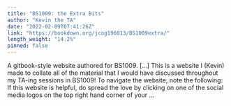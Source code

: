 ```yaml
---
title: "BS1009: the Extra Bits"
author: "Kevin the TA"
date: "2022-02-09T07:41:26Z"
link: "https://bookdown.org/jcog196013/BS1009extra/"
length_weight: "14.2%"
pinned: false
---
```


A gitbook-style website authored for BS1009. [...] This is a website I (Kevin) made to collate all of the material that I would have discussed throughout my TA-ing sessions in BS1009! To navigate the website, note the following: If this website is helpful, do spread the love by clicking on one of the social media logos on the top right hand corner of your ...
